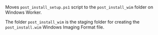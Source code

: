 Moves `post_install_setup.ps1` script to the `post_install_wim` folder on Windows Worker.

The folder `post_install_wim` is the staging folder for creating the `post_install.wim` Windows Imaging Format file.